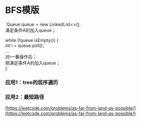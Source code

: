 # BFS模版

`Queue<Integer> queue = new LinkedList<>();  
满足条件A的加入queue；  
  
  
while (!queue.isEmpty()) {   
    int i = queue.poll();  
    ...  
    对i一番操作后；  
    把满足条件A的加入queue；  
}`

### 应用1：tree的层序遍历



### 应用2：最短路径

[https://leetcode.com/problems/as-far-from-land-as-possible/](https://leetcode.com/problems/as-far-from-land-as-possible/)

